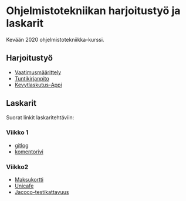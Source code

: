 # Ohjelmistotekniikan harjoitustyö ja laskarit

Kevään 2020 ohjelmistotekniikka-kurssi.

## Harjoitustyö

* [Vaatimusmäärittely](https://github.com/ilkkamaksy/ot-harjoitustyo/blob/master/dokumentaatio/vaatimusmaarittely.md)
* [Tuntikirjanpito](https://github.com/ilkkamaksy/ot-harjoitustyo/blob/master/dokumentaatio/tuntikirjanpito.md)
* [Kevytlaskutus-Appi](https://github.com/ilkkamaksy/ot-harjoitustyo/tree/master/Kevytlaskutus)

## Laskarit 

Suorat linkit laskaritehtäviin:

### Viikko 1

* [gitlog](https://github.com/ilkkamaksy/ot-harjoitustyo/blob/master/laskarit/viikko1/gitlog.txt)
* [komentorivi](https://github.com/ilkkamaksy/ot-harjoitustyo/blob/master/laskarit/viikko1/komentorivi.txt)

### Viikko2 

* [Maksukortti](https://github.com/ilkkamaksy/ot-harjoitustyo/laskarit/viikko2/Maksukortti/)
* [Unicafe](https://github.com/ilkkamaksy/ot-harjoitustyo/laskarit/viikko2/Unicafe/)
* [Jacoco-testikattavuus](https://github.com/ilkkamaksy/ot-harjoitustyo/laskarit/viikko2/testikattavuus-jacoco.jpg)






